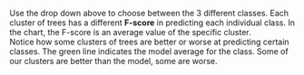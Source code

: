 Use the drop down above to choose between the 3 different classes. Each cluster of trees has a different **F-score** in predicting each individual class. In the chart, the F-score is an average value of the specific cluster.  
Notice how some clusters of trees are better or worse at predicting certain classes. The green line indicates the model average for the class. Some of our clusters are better than the model, some are worse.